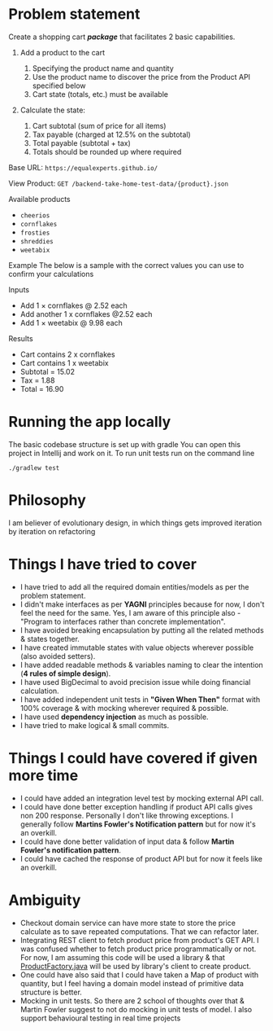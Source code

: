 # Problem statement

Create a shopping cart ***package*** that facilitates 2 basic capabilities.

1. Add a product to the cart
   1. Specifying the product name and quantity
   2. Use the product name to discover the price from the Product API specified below
   3. Cart state (totals, etc.) must be available

2. Calculate the state:
   1. Cart subtotal (sum of price for all items)
   2. Tax payable (charged at 12.5% on the subtotal)
   3. Total payable (subtotal + tax)
   4. Totals should be rounded up where required


Base URL: `https://equalexperts.github.io/`

View Product: `GET /backend-take-home-test-data/{product}.json`

Available products
* `cheerios`
* `cornflakes`
* `frosties`
* `shreddies`
* `weetabix`


Example
The below is a sample with the correct values you can use to confirm your calculations

Inputs
* Add 1 × cornflakes @ 2.52 each
* Add another 1 x cornflakes @2.52 each
* Add 1 × weetabix @ 9.98 each

Results
* Cart contains 2 x cornflakes
* Cart contains 1 x weetabix
* Subtotal = 15.02
* Tax = 1.88
* Total = 16.90


# Running the app locally
The basic codebase structure is set up with gradle You can open this project in Intellij and work on it.
To run unit tests run on the command line

`./gradlew test`

# Philosophy
I am believer of evolutionary design, in which things gets improved iteration by iteration on refactoring


# Things I have tried to cover
* I have tried to add all the required domain entities/models as per the problem statement.
* I didn't make interfaces as per **YAGNI** principles because for now, I don't feel the need for the same. Yes, I am aware of this principle also - "Program to interfaces rather than concrete implementation".
* I have avoided breaking encapsulation by putting all the related methods & states together.
* I have created immutable states with value objects wherever possible (also avoided setters).
* I have added readable methods & variables naming to clear the intention (**4 rules of simple design**).
* I have used BigDecimal to avoid precision issue while doing financial calculation.
* I have added independent unit tests in **"Given When Then"** format with 100% coverage & with mocking wherever required & possible.
* I have used **dependency injection** as much as possible.
* I have tried to make logical & small commits.


# Things I could have covered if given more time
* I could have added an integration level test by mocking external API call.
* I could have done better exception handling if product API calls gives non 200 response. Personally I don't like throwing exceptions. I generally follow **Martins Fowler's Notification pattern** but for now it's an overkill.
* I could have done better validation of input data & follow **Martin Fowler's notification pattern**.
* I could have cached the response of product API but for now it feels like an overkill.


# Ambiguity
* Checkout domain service can have more state to store the price calculate as to save repeated computations. That we can refactor later. 
* Integrating REST client to fetch product price from product's GET API. I was confused whether to fetch product price programmatically or not. For now, I am assuming this code will be used a library & that [ProductFactory.java](src%2Fmain%2Fjava%2Ffactory%2FProductFactory.java) will be used by library's client to create product.
* One could have also said that I could have taken a Map of product with quantity, but I feel having a domain model instead of primitive data structure is better.
* Mocking in unit tests. So there are 2 school of thoughts over that & Martin Fowler suggest to not do mocking in unit tests of model. I also support behavioural testing in real time projects  
